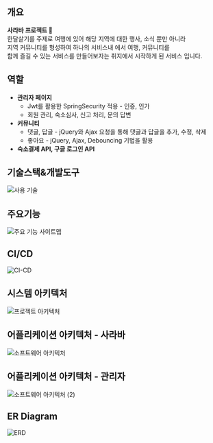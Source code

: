 ## 개요
**사라바 프로젝트 🧳**
<br/>
한달살기를 주제로 여행에 있어 해당 지역에 대한 행사, 소식 뿐만 아니라 
<br/>
지역 커뮤니티를 형성하여 하나의 서비스내 에서 여행, 커뮤니티를 
<br/>
함께 즐길 수 있는 서비스를 만들어보자는 취지에서 시작하게 된 서비스 입니다. 
<br/>

## 역할
- **관리자 페이지**
    - Jwt를 활용한 SpringSecurity 적용 - 인증, 인가
    - 회원 관리, 숙소심사, 신고 처리, 문의 답변
- **커뮤니티**
    - 댓글, 답글 - jQuery와 Ajax 요청을 통해 댓글과 답글을 추가, 수정, 삭제
    - 좋아요 - jQuery, Ajax, Debouncing 기법을 활용
- **숙소결제 API, 구글 로그인 API**

## 기술스택&개발도구
![사용 기술](https://github.com/chobo5/salaba/assets/102145785/0e0bb9a2-4449-447e-ab35-1b09f24a4087)

## 주요기능
![주요 기능 사이트맵](https://github.com/chobo5/salaba/assets/102145785/d26e58ca-ad02-4444-b8dc-e438791a4b0e)

## CI/CD
![CI-CD](https://github.com/chobo5/salaba/assets/102145785/c90c7a1e-0ad5-43aa-8a91-1eca2507bb31)

## 시스템 아키텍처
![프로젝트 아키텍처](https://github.com/chobo5/salaba/assets/102145785/c6b6b319-545a-4fd6-bf52-85bea843cb44)


## 어플리케이션 아키텍처 - 사라바
![소프트웨어 아키텍처](https://github.com/chobo5/salaba/assets/102145785/866f067a-acfe-4c46-9c52-1fd40ea2f5f6)

## 어플리케이션 아키텍처 - 관리자
![소프트웨어 아키텍처 (2)](https://github.com/chobo5/salaba/assets/102145785/737c82e6-3c44-44ee-a34d-e0e89d31152b)

## ER Diagram
![ERD](https://github.com/chobo5/salaba/assets/102145785/49d57923-528c-49dc-8dae-dc4ce382e911)

